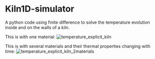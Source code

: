# Kiln1D-simulator
A python code using finite difference to solve the temperature evolution inside and on the walls of a kiln.

This is with one material:
![temperature_explicit_kiln](https://github.com/user-attachments/assets/ce6cbb77-b154-4a34-aa5a-6447d9448efc)

This is with several materials and their thermal properties changing with time:
![temperature_explicit_kiln_2materials](https://github.com/user-attachments/assets/4df460c3-bc95-4afc-9838-6b08af5acc78)
